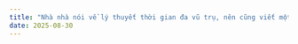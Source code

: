 ```yaml
---
title: "Nhà nhà nói về lý thuyết thời gian đa vũ trụ, nên cũng viết một cái ! (It's fun !!!!)"
date: 2025-08-30
---
```



